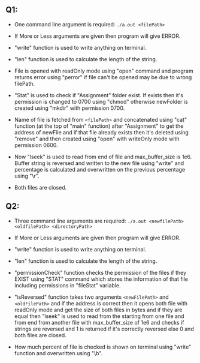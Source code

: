 ## Q1:
-   One command line argument is required: 
	`./a.out <filePath>`


-	If More or Less arguments are given then program will give ERROR.

-	"write" function is used to write anything on terminal.

-	"len" function is used to calculate the length of the string.

-	File is opened with readOnly mode using "open" command and program returns error using "perror" if file can't be opened may be due to wrong filePath.

-	"Stat" is used to check if "Assignment" folder exist. If exists then it's permission is changed to 0700 using "chmod" otherwise newFolder is created using "mkdir" with permission 0700.

-	Name of file is fetched from `<filePath>` and concatenated using "cat" function (at the top of "main" function) after "Assignment" to get the address of newFile and if that file already exists then it's deleted using "remove" and then created using "open" with writeOnly mode with permission 0600.

-	Now "lseek" is used to read from end of file and max_buffer_size is 1e6. Buffer string is reversed and written to the new file using "write" and percentage is calculated and overwritten on the previous percentage using "\r".

-	Both files are closed.



## Q2:
-	Three command line arguments are required:
	`./a.out <newfilePath> <oldfilePath> <directoryPath>`


-	If More or Less arguments are given then program will give ERROR.

-	"write" function is used to write anything on terminal.

-	"len" function is used to calculate the length of the string.

-	"permissionCheck" function checks the permission of the files if they EXIST using "STAT" command which stores the information of that file including permissions in "fileStat" variable.

-	"isReversed" function takes two arguments `<newFilePath>` and `<oldFilePath>` and if the address is correct then it opens both file with readOnly mode and get the size of both files in bytes and if they are equal then "lseek" is used to read from the starting from one file and from end from another file with max_buffer_size of 1e6 and checks if strings are reversed and 1 is returned if it's correctly reversed else 0 and both files are closed.

-	How much percent of file is checked is shown on terminal using "write" function and overwritten using "\b".